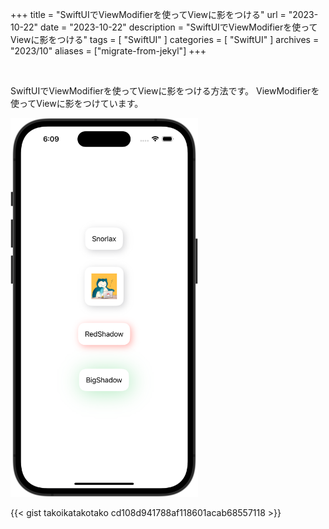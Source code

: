 +++
title = "SwiftUIでViewModifierを使ってViewに影をつける"
url = "2023-10-22"
date = "2023-10-22"
description = "SwiftUIでViewModifierを使ってViewに影をつける"
tags = [
  "SwiftUI"
]
categories = [
  "SwiftUI"
]
archives = "2023/10"
aliases = ["migrate-from-jekyl"]
+++

<br>

SwiftUIでViewModifierを使ってViewに影をつける方法です。
ViewModifierを使ってViewに影をつけています。

<img src="1.png" width="300px" alt="SwiftUIでViewModifierを使ってViewに影をつける">

{{< gist takoikatakotako cd108d941788af118601acab68557118 >}}
